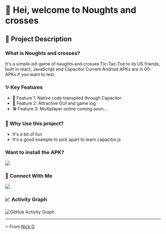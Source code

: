 # 👋 Hei, welcome to Noughts and crosses

## 📝 Project Description

### What is Noughts and crosses?
It's a simple-ish game of naughts and crosses Tic-Tac-Toe to its US friends, built in react, JavaScript and Capacitor
Current Android APKs are in 00-APKs if you want to test.

### ✨ Key Features
- 🎯 Feature 1: Native code transpiled through Capacitor
- 🔄 Feature 2: Attractive GUI and game log
- 🛠️ Feature 3: Multiplayer online coming soon...

### 🎯 Why Use this project?
- It's a bit of fun
- It's a good example to pick apart to learn capacitor.js

### Want to install the APK?

<a href="https://github.com/legriffalo/noughts-and-crosses/releases/tag/v1.1.2">
  <img src="https://img.shields.io/badge/Try_out_the_APK-blue?style=for-the-badge&logo=windows"/>
</a>


### 🤝 Connect With Me
<p align="left">
<a href="https://www.linkedin.com/in/nick-griffiths-7b139198/">
  <img src="https://img.shields.io/badge/LinkedIn-0077B5?style=for-the-badge&logo=linkedin&logoColor=white"/>
</a>

</p>

### 📈 Activity Graph
![GitHub Activity Graph](https://github-readme-activity-graph.vercel.app/graph?username=legriffalo&theme=github)

---
⭐️ From [Nick G](https://github.com/legriffalo)
